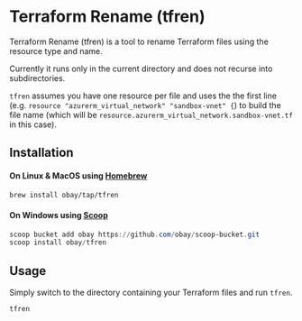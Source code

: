 # Terraform Rename (tfren)
Terraform Rename (tfren) is a tool to rename Terraform files using the resource type and name.

Currently it runs only in the current directory and does not recurse into subdirectories.

`tfren` assumes you have one resource per file and uses the the first line (e.g. `resource "azurerm_virtual_network" "sandbox-vnet" {`) to build the file name (which will be `resource.azurerm_virtual_network.sandbox-vnet.tf` in this case).


## Installation

#### On Linux & MacOS using [Homebrew](https://brew.sh)
```bash
brew install obay/tap/tfren
```

#### On Windows using [Scoop](https://scoop.sh)
```powershell
scoop bucket add obay https://github.com/obay/scoop-bucket.git
scoop install obay/tfren
```

## Usage
Simply switch to the directory containing your Terraform files and run `tfren`.
```bash
tfren
```
